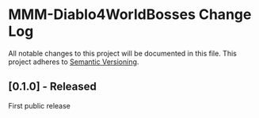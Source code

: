 # MMM-Diablo4WorldBosses Change Log
All notable changes to this project will be documented in this file.
This project adheres to [Semantic Versioning](http://semver.org/).


## [0.1.0] - Released

First public release
